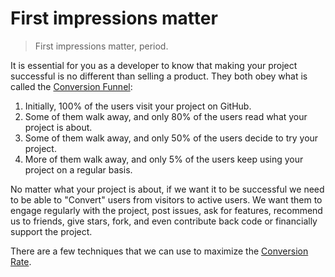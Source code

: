 # First impressions matter

> First impressions matter, period.

It is essential for you as a developer
to know that making your project successful
is no different than selling a product.
They both obey what is called the
[Conversion Funnel](https://en.wikipedia.org/wiki/Conversion_funnel):

1. Initially,
   100% of the users visit your project on GitHub.
1. Some of them walk away,
   and only 80% of the users read what your project is about.
1. Some of them walk away,
   and only 50% of the users decide to try your project.
1. More of them walk away,
   and only 5% of the users keep using your project on a regular basis.

No matter what your project is about,
if we want it to be successful
we need to be able to "Convert" users
from visitors to active users.
We want them to engage regularly with the project,
post issues, ask for features,
recommend us to friends,
give stars,
fork,
and even contribute back code
or financially support the project.

There are a few techniques that we can use to maximize the [Conversion Rate](https://en.wikipedia.org/wiki/Conversion_marketing).
